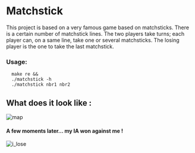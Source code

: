 # Matchstick
This project is based on a very famous game based on matchsticks. There is a certain number of matchstick lines. The two players take turns; each player can, on a same line, take one or several matchsticks. The losing player is the one to take the last matchstick.
### Usage:
      make re &&
      ./matchstick -h
      ./matchstick nbr1 nbr2

## What does it look like :
![map](https://user-images.githubusercontent.com/65111947/82341365-a2c14f80-99f0-11ea-92f0-a5efc9468ad7.png)
#### A few moments later... my IA won against me !
![i_lose](https://user-images.githubusercontent.com/65111947/82341195-62fa6800-99f0-11ea-9e9d-f70447380d88.png)
